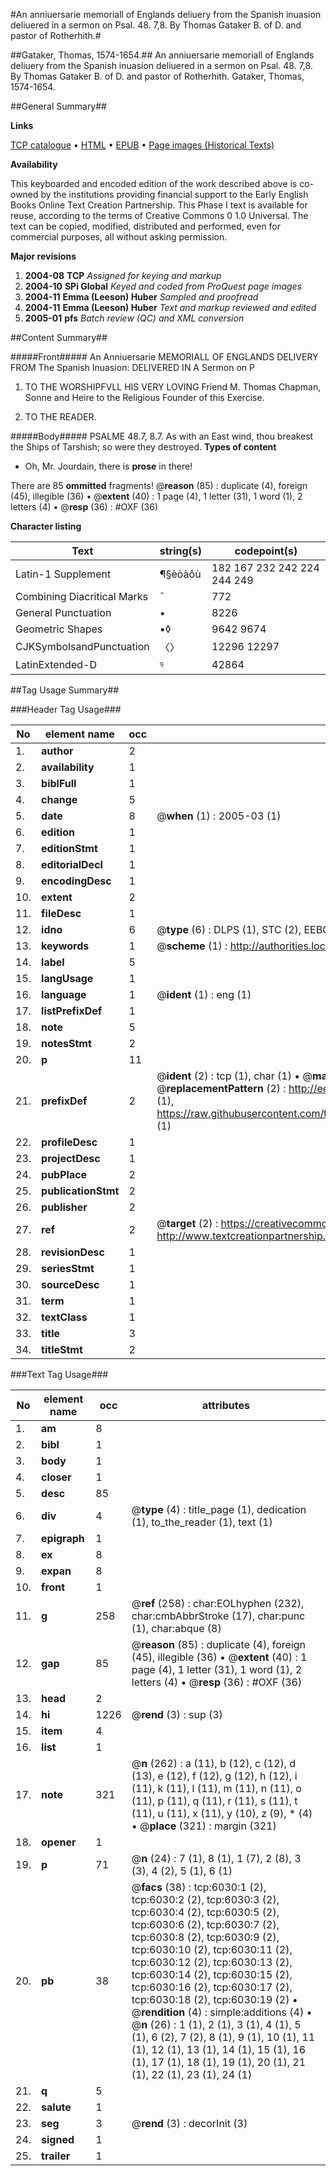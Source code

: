 #An anniuersarie memoriall of Englands deliuery from the Spanish inuasion deliuered in a sermon on Psal. 48. 7,8. By Thomas Gataker B. of D. and pastor of Rotherhith.#

##Gataker, Thomas, 1574-1654.##
An anniuersarie memoriall of Englands deliuery from the Spanish inuasion deliuered in a sermon on Psal. 48. 7,8. By Thomas Gataker B. of D. and pastor of Rotherhith.
Gataker, Thomas, 1574-1654.

##General Summary##

**Links**

[TCP catalogue](http://www.ota.ox.ac.uk/tcp/)  • 
[HTML](http://tei.it.ox.ac.uk/tcp/Texts-HTML/free/A01/A01524.html)  • 
[EPUB](http://tei.it.ox.ac.uk/tcp/Texts-EPUB/free/A01/A01524.epub) • 
[Page images (Historical Texts)](https://data.historicaltexts.jisc.ac.uk/view?pubId=eebo-99841446e&pageId=eebo-99841446e-6030-1)

**Availability**

This keyboarded and encoded edition of the
	       work described above is co-owned by the institutions
	       providing financial support to the Early English Books
	       Online Text Creation Partnership. This Phase I text is
	       available for reuse, according to the terms of Creative
	       Commons 0 1.0 Universal. The text can be copied,
	       modified, distributed and performed, even for
	       commercial purposes, all without asking permission.

**Major revisions**

1. __2004-08__ __TCP__ *Assigned for keying and markup*
1. __2004-10__ __SPi Global__ *Keyed and coded from ProQuest page images*
1. __2004-11__ __Emma (Leeson) Huber__ *Sampled and proofread*
1. __2004-11__ __Emma (Leeson) Huber__ *Text and markup reviewed and edited*
1. __2005-01__ __pfs__ *Batch review (QC) and XML conversion*

##Content Summary##

#####Front#####
An Anniuersarie MEMORIALL OF ENGLANDS DELIVERY FROM The Spanish Inuasion: DELIVERED IN A Sermon on P
1. TO THE WORSHIPFVLL HIS VERY LOVING Friend M. Thomas Chapman, Sonne and Heire to the Religious Founder of this Exercise.

1. TO THE READER.

#####Body#####
PSALME 48.7, 8.7. As with an East wind, thou breakest the Ships of Tarshish; so were they destroyed.
**Types of content**

  * Oh, Mr. Jourdain, there is **prose** in there!

There are 85 **ommitted** fragments! 
 @__reason__ (85) : duplicate (4), foreign (45), illegible (36)  •  @__extent__ (40) : 1 page (4), 1 letter (31), 1 word (1), 2 letters (4)  •  @__resp__ (36) : #OXF (36)

**Character listing**


|Text|string(s)|codepoint(s)|
|---|---|---|
|Latin-1 Supplement|¶§èòàôù|182 167 232 242 224 244 249|
|Combining             Diacritical Marks|̄|772|
|General Punctuation|•|8226|
|Geometric Shapes|▪◊|9642 9674|
|CJKSymbolsandPunctuation|〈〉|12296 12297|
|LatinExtended-D|ꝰ|42864|

##Tag Usage Summary##

###Header Tag Usage###

|No|element name|occ|attributes|
|---|---|---|---|
|1.|__author__|2||
|2.|__availability__|1||
|3.|__biblFull__|1||
|4.|__change__|5||
|5.|__date__|8| @__when__ (1) : 2005-03 (1)|
|6.|__edition__|1||
|7.|__editionStmt__|1||
|8.|__editorialDecl__|1||
|9.|__encodingDesc__|1||
|10.|__extent__|2||
|11.|__fileDesc__|1||
|12.|__idno__|6| @__type__ (6) : DLPS (1), STC (2), EEBO-CITATION (1), PROQUEST (1), VID (1)|
|13.|__keywords__|1| @__scheme__ (1) : http://authorities.loc.gov/ (1)|
|14.|__label__|5||
|15.|__langUsage__|1||
|16.|__language__|1| @__ident__ (1) : eng (1)|
|17.|__listPrefixDef__|1||
|18.|__note__|5||
|19.|__notesStmt__|2||
|20.|__p__|11||
|21.|__prefixDef__|2| @__ident__ (2) : tcp (1), char (1)  •  @__matchPattern__ (2) : ([0-9\-]+):([0-9IVX]+) (1), (.+) (1)  •  @__replacementPattern__ (2) : http://eebo.chadwyck.com/downloadtiff?vid=$1&page=$2 (1), https://raw.githubusercontent.com/textcreationpartnership/Texts/master/tcpchars.xml#$1 (1)|
|22.|__profileDesc__|1||
|23.|__projectDesc__|1||
|24.|__pubPlace__|2||
|25.|__publicationStmt__|2||
|26.|__publisher__|2||
|27.|__ref__|2| @__target__ (2) : https://creativecommons.org/publicdomain/zero/1.0/ (1), http://www.textcreationpartnership.org/docs/. (1)|
|28.|__revisionDesc__|1||
|29.|__seriesStmt__|1||
|30.|__sourceDesc__|1||
|31.|__term__|1||
|32.|__textClass__|1||
|33.|__title__|3||
|34.|__titleStmt__|2||


###Text Tag Usage###

|No|element name|occ|attributes|
|---|---|---|---|
|1.|__am__|8||
|2.|__bibl__|1||
|3.|__body__|1||
|4.|__closer__|1||
|5.|__desc__|85||
|6.|__div__|4| @__type__ (4) : title_page (1), dedication (1), to_the_reader (1), text (1)|
|7.|__epigraph__|1||
|8.|__ex__|8||
|9.|__expan__|8||
|10.|__front__|1||
|11.|__g__|258| @__ref__ (258) : char:EOLhyphen (232), char:cmbAbbrStroke (17), char:punc (1), char:abque (8)|
|12.|__gap__|85| @__reason__ (85) : duplicate (4), foreign (45), illegible (36)  •  @__extent__ (40) : 1 page (4), 1 letter (31), 1 word (1), 2 letters (4)  •  @__resp__ (36) : #OXF (36)|
|13.|__head__|2||
|14.|__hi__|1226| @__rend__ (3) : sup (3)|
|15.|__item__|4||
|16.|__list__|1||
|17.|__note__|321| @__n__ (262) : a (11), b (12), c (12), d (13), e (12), f (12), g (12), h (12), i (11), k (11), l (11), m (11), n (11), o (11), p (11), q (11), r (11), s (11), t (11), u (11), x (11), y (10), z (9), * (4)  •  @__place__ (321) : margin (321)|
|18.|__opener__|1||
|19.|__p__|71| @__n__ (24) : 7 (1), 8 (1), 1 (7), 2 (8), 3 (3), 4 (2), 5 (1), 6 (1)|
|20.|__pb__|38| @__facs__ (38) : tcp:6030:1 (2), tcp:6030:2 (2), tcp:6030:3 (2), tcp:6030:4 (2), tcp:6030:5 (2), tcp:6030:6 (2), tcp:6030:7 (2), tcp:6030:8 (2), tcp:6030:9 (2), tcp:6030:10 (2), tcp:6030:11 (2), tcp:6030:12 (2), tcp:6030:13 (2), tcp:6030:14 (2), tcp:6030:15 (2), tcp:6030:16 (2), tcp:6030:17 (2), tcp:6030:18 (2), tcp:6030:19 (2)  •  @__rendition__ (4) : simple:additions (4)  •  @__n__ (26) : 1 (1), 2 (1), 3 (1), 4 (1), 5 (1), 6 (2), 7 (2), 8 (1), 9 (1), 10 (1), 11 (1), 12 (1), 13 (1), 14 (1), 15 (1), 16 (1), 17 (1), 18 (1), 19 (1), 20 (1), 21 (1), 22 (1), 23 (1), 24 (1)|
|21.|__q__|5||
|22.|__salute__|1||
|23.|__seg__|3| @__rend__ (3) : decorInit (3)|
|24.|__signed__|1||
|25.|__trailer__|1||

